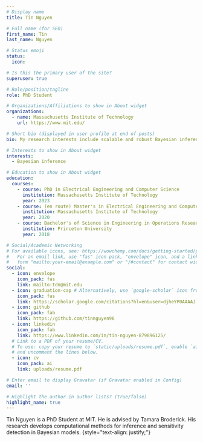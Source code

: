 ```yaml
---
# Display name
title: Tin Nguyen

# Full name (for SEO)
first_name: Tin
last_name: Nguyen

# Status emoji
status:
  icon: 

# Is this the primary user of the site?
superuser: true

# Role/position/tagline
role: PhD Student

# Organizations/Affiliations to show in About widget
organizations:
  - name: Massachusetts Institute of Technology
    url: https://www.mit.edu/

# Short bio (displayed in user profile at end of posts)
bio: My research interests include scalable and robust Bayesian inference.

# Interests to show in About widget
interests:
  - Bayesian inference

# Education to show in About widget
education:
  courses:
    - course: PhD in Electrical Engineering and Computer Science
      institution: Massachusetts Institute of Technology
      year: 2023
    - course: (en route) Master's in Electrical Engineering and Computer Science
      institution: Massachusetts Institute of Technology
      year: 2020
    - course: Bachelor's of Science in Engineering in Operations Research and Financial Engineering
      institution: Princeton University
      year: 2018

# Social/Academic Networking
# For available icons, see: https://wowchemy.com/docs/getting-started/page-builder/#icons
#   For an email link, use "fas" icon pack, "envelope" icon, and a link in the
#   form "mailto:your-email@example.com" or "/#contact" for contact widget.
social:
  - icon: envelope
    icon_pack: fas
    link: mailto:tdn@mit.edu
  - icon: graduation-cap # Alternatively, use `google-scholar` icon from `ai` icon pack
    icon_pack: fas
    link: https://scholar.google.com/citations?hl=en&user=djheYP0AAAAJ
  - icon: github
    icon_pack: fab
    link: https://github.com/tinnguyen96
  - icon: linkedin
    icon_pack: fab
    link: https://www.linkedin.com/in/tin-nguyen-879896125/
  # Link to a PDF of your resume/CV.
  # To use: copy your resume to `static/uploads/resume.pdf`, enable `ai` icons in `params.yaml`,
  # and uncomment the lines below.
  - icon: cv
    icon_pack: ai
    link: uploads/resume.pdf

# Enter email to display Gravatar (if Gravatar enabled in Config)
email: ''

# Highlight the author in author lists? (true/false)
highlight_name: true
---
```


Tin Nguyen is a PhD Student at MIT. He is advised by Tamara Broderick. His research develops computational methods for inference and sensitivity detection in Bayesian models. 
{style="text-align: justify;"}
